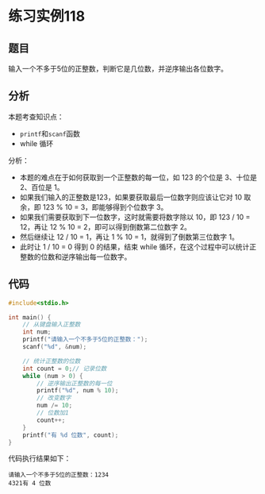 # 练习实例118

## 题目
输入一个不多于5位的正整数，判断它是几位数，并逆序输出各位数字。


## 分析

本题考查知识点：
- `printf`和`scanf`函数
- while 循环

分析：
- 本题的难点在于如何获取到一个正整数的每一位，如 123 的个位是 3、十位是 2、百位是 1。
- 如果我们输入的正整数是123，如果要获取最后一位数字则应该让它对 10 取余，即 123 % 10 = 3，即能够得到个位数字 3。
- 如果我们需要获取到下一位数字，这时就需要将数字除以 10，即 123 / 10 = 12，再让 12 % 10 = 2，即可以得到倒数第二位数字 2。
- 然后继续让 12 / 10 = 1，再让 1 % 10 = 1，就得到了倒数第三位数字 1。
- 此时让 1 / 10 = 0 得到 0 的结果，结束 while 循环，在这个过程中可以统计正整数的位数和逆序输出每一位数字。

## 代码

```c
#include<stdio.h>

int main() {
    // 从键盘输入正整数
    int num;
    printf("请输入一个不多于5位的正整数：");
    scanf("%d", &num);

    // 统计正整数的位数
    int count = 0;// 记录位数
    while (num > 0) {
        // 逆序输出正整数的每一位
        printf("%d", num % 10);
        // 改变数字
        num /= 10;
        // 位数加1
        count++;
    }
    printf("有 %d 位数", count);
}
```

代码执行结果如下：

```text
请输入一个不多于5位的正整数：1234
4321有 4 位数
```